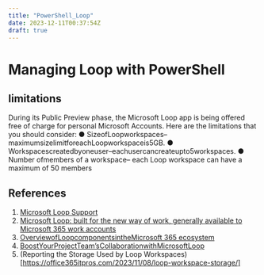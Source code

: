```yaml
---
title: "PowerShell_Loop"
date: 2023-12-11T00:37:54Z
draft: true
---
```




# Managing Loop with PowerShell

## limitations
During its Public Preview phase, the Microsoft Loop app is being offered free of charge for personal
 Microsoft Accounts. Here are the limitations that you should consider:
 ● SizeofLoopworkspaces–maximumsizelimitforeachLoopworkspaceis5GB.
 ● Workspacescreatedbyoneuser–eachusercancreateupto5workspaces.
 ● Number ofmembers of a workspace– each Loop workspace can have a maximum of 50
 members

## References
 
 1. [Microsoft Loop Support](https://support.microsoft.com/en-au/office/get-started-with-microsoft-loop-9f4d8d4f-dfc6-4518-9ef6-069408c21f0c?wt.mc_id=MVP_308367)
 2. [Microsoft Loop: built for the new way of work, generally available to Microsoft 365 work
 accounts](https://techcommunity.microsoft.com/t5/microsoft-365-blog/microsoft-loop-built-for-the-new-way-of-work-generally-available/ba-p/3982247#:~:text=You%20might%20already%20be%20familiar,is%20through%20brainstorming%20and%20creation?wt.mc_id=MVP_308367)
 3. [OverviewofLoopcomponentsintheMicrosoft 365 ecosystem](https://learn.microsoft.com/en-us/microsoft-365/loop/loop-components-teams?view=o365-worldwide&wt.mc_id=MVP_308367)
 4. [BoostYourProjectTeam’sCollaborationwithMicrosoftLoop](https://files.constantcontact.com/5f8548c2201/57ff991b-74d1-4951-ac33-6562db1df6df.pdf)
 5. (Reporting the Storage Used by Loop Workspaces)[https://office365itpros.com/2023/11/08/loop-workspace-storage/]
